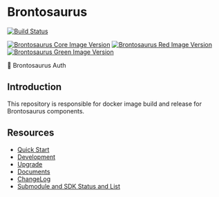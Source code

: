 # Brontosaurus

[![Build Status](https://travis-ci.com/SudoDotDog/Brontosaurus.svg?branch=master)](https://travis-ci.com/SudoDotDog/Brontosaurus)

[![Brontosaurus Core Image Version](https://img.shields.io/docker/v/brontosaurus/core?label=brontosaurus%2Fcore&sort=semver)](https://hub.docker.com/r/brontosaurus/core)
[![Brontosaurus Red Image Version](https://img.shields.io/docker/v/brontosaurus/red?color=red&label=brontosaurus%2Fred&sort=semver)](https://hub.docker.com/r/brontosaurus/red)
[![Brontosaurus Green Image Version](https://img.shields.io/docker/v/brontosaurus/green?color=green&label=brontosaurus%2Fgreen&sort=semver)](https://hub.docker.com/r/brontosaurus/green)

:whale: Brontosaurus Auth

## Introduction

This repository is responsible for docker image build and release for Brontosaurus components.

## Resources

-   [Quick Start](./quick-start.md)
-   [Development](./development.md)
-   [Upgrade](./upgrade/upgrade.md)
-   [Documents](./documents.md)
-   [ChangeLog](./change-log.md)
-   [Submodule and SDK Status and List](./submodule-sdk.md)
